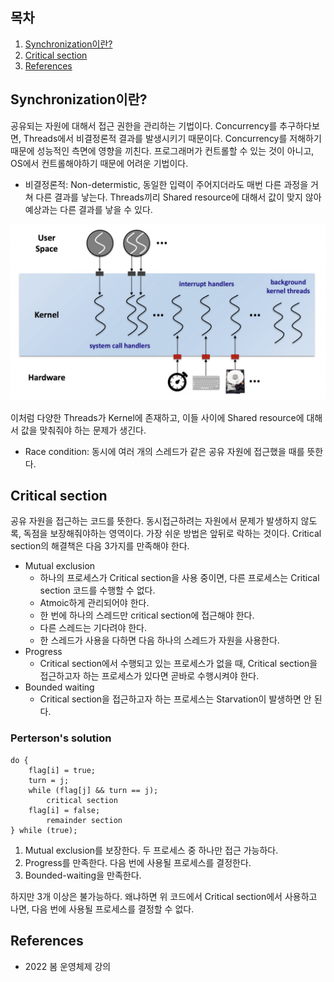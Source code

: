 ## 목차

1. [Synchronization이란?](#synchronization이란)
2. [Critical section](#critical-section)
3. [References](#references)

## Synchronization이란?
공유되는 자원에 대해서 접근 권한을 관리하는 기법이다. Concurrency를 추구하다보면, Threads에서 비결정론적 결과를 발생시키기 때문이다. Concurrency를 저해하기 때문에 성능적인 측면에 영향을 끼친다. 프로그래머가 컨트롤할 수 있는 것이 아니고, OS에서 컨트롤해야하기 때문에 어려운 기법이다.

+ 비결정론적: Non-determistic, 동일한 입력이 주어지더라도 매번 다른 과정을 거쳐 다른 결과를 낳는다. Threads끼리 Shared resource에 대해서 값이 맞지 않아 예상과는 다른 결과를 낳을 수 있다.


![](../image/synchronization/concurrecny%20in%20the%20kernel.png)

이처럼 다양한 Threads가 Kernel에 존재하고, 이들 사이에 Shared resource에 대해서 값을 맞춰줘야 하는 문제가 생긴다.
+ Race condition: 동시에 여러 개의 스레드가 같은 공유 자원에 접근했을 때를 뜻한다.

## Critical section
공유 자원을 접근하는 코드를 뜻한다. 동시접근하려는 자원에서 문제가 발생하지 않도록, 독점을 보장해줘야하는 영역이다. 가장 쉬운 방법은 앞뒤로 락하는 것이다. Critical section의 해결책은 다음 3가지를 만족해야 한다.
+ Mutual exclusion
    + 하나의 프로세스가 Critical section을 사용 중이면, 다른 프로세스는 Critical section 코드를 수행할 수 없다.
    + Atmoic하게 관리되어야 한다.
    + 한 번에 하나의 스레드만 critical section에 접근해야 한다.
    + 다른 스레드는 기다려야 한다.
    + 한 스레드가 사용을 다하면 다음 하나의 스레드가 자원을 사용한다.
+ Progress
    + Critical section에서 수행되고 있는 프로세스가 없을 때, Critical section을 접근하고자 하는 프로세스가 있다면 곧바로 수행시켜야 한다.
+ Bounded waiting
    + Critical section을 접근하고자 하는 프로세스는 Starvation이 발생하면 안 된다.

### Perterson's solution

    do {
        flag[i] = true;
        turn = j;
        while (flag[j] && turn == j);
            critical section
        flag[i] = false;
            remainder section
    } while (true);

1. Mutual exclusion를 보장한다. 두 프로세스 중 하나만 접근 가능하다.
2. Progress를 만족한다. 다음 번에 사용될 프로세스를 결정한다.
3. Bounded-waiting을 만족한다.

하지만 3개 이상은 불가능하다. 왜냐하면 위 코드에서 Critical section에서 사용하고 나면, 다음 번에 사용될 프로세스를 결정할 수 없다.

## References
* 2022 봄 운영체제 강의
